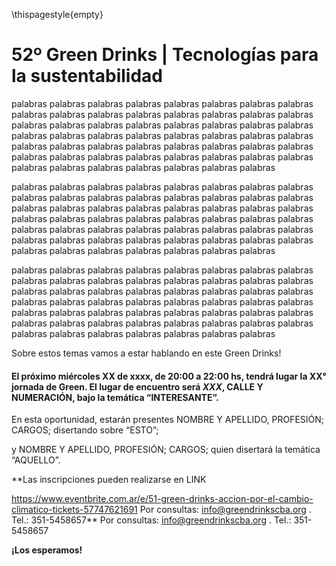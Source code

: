 \thispagestyle{empty}

# 52º Green Drinks | Tecnologías para la sustentabilidad

palabras palabras palabras palabras palabras palabras palabras palabras palabras palabras palabras palabras palabras palabras palabras palabras palabras palabras palabras palabras palabras palabras palabras palabras palabras palabras palabras palabras palabras palabras palabras palabras palabras palabras palabras palabras palabras palabras palabras palabras palabras palabras palabras palabras palabras palabras palabras palabras palabras palabras palabras palabras palabras palabras palabras 

palabras palabras palabras palabras palabras palabras palabras palabras palabras palabras palabras palabras palabras palabras palabras palabras palabras palabras palabras palabras palabras palabras palabras palabras palabras palabras palabras palabras palabras palabras palabras palabras palabras palabras palabras palabras palabras palabras palabras palabras palabras palabras palabras palabras palabras palabras palabras palabras palabras palabras palabras palabras palabras palabras palabras 

palabras palabras palabras palabras palabras palabras palabras palabras palabras palabras palabras palabras palabras palabras palabras palabras palabras palabras palabras palabras palabras palabras palabras palabras palabras palabras palabras palabras palabras palabras palabras palabras palabras palabras palabras palabras palabras palabras palabras palabras palabras palabras palabras palabras palabras palabras palabras palabras palabras palabras palabras palabras palabras palabras palabras 

Sobre estos temas vamos a estar hablando en este Green Drinks!

#### El próximo miércoles XX de xxxx, de 20:00 a 22:00 hs, tendrá lugar la XX° jornada de Green. El lugar de encuentro será *XXX*, CALLE Y NUMERACIÓN, bajo la temática “INTERESANTE”.

En esta oportunidad, estarán presentes 
NOMBRE Y APELLIDO, 
PROFESIÓN;
CARGOS;
disertando sobre 
“ESTO”;

y 
NOMBRE Y APELLIDO, 
PROFESIÓN;
CARGOS;
quien disertará la temática 
“AQUELLO”.

**Las inscripciones pueden realizarse en 
LINK

https://www.eventbrite.com.ar/e/51-green-drinks-accion-por-el-cambio-climatico-tickets-57747621691 
Por consultas: info@greendrinkscba.org . Tel.: 351-5458657**
Por consultas: [info@greendrinkscba.org](info@greendrinkscba.org) . Tel.: 351-5458657


**¡Los esperamos!**

